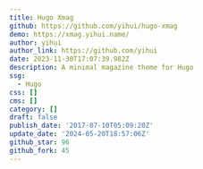 ```yaml
---
title: Hugo Xmag
github: https://github.com/yihui/hugo-xmag
demo: https://xmag.yihui.name/
author: yihui
author_link: https://github.com/yihui
date: 2023-11-30T17:07:39.982Z
description: A minimal magazine theme for Hugo
ssg:
  - Hugo
css: []
cms: []
category: []
draft: false
publish_date: '2017-07-10T05:09:20Z'
update_date: '2024-05-20T18:57:06Z'
github_star: 96
github_fork: 45
---
```

